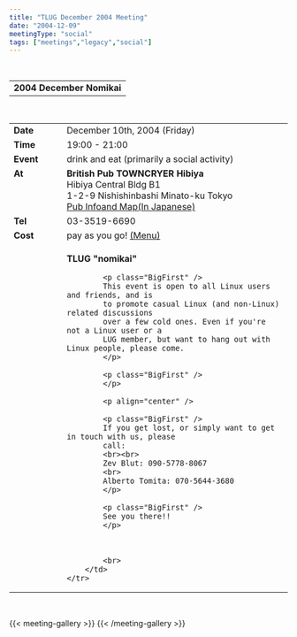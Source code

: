 ```yaml
---
title: "TLUG December 2004 Meeting"
date: "2004-12-09"
meetingType: "social"
tags: ["meetings","legacy","social"]
---
```


<br>

<table border="0" cellpadding="3" cellspacing="1" width="70%" /><tr>
		<td /><b>2004 December Nomikai</b></td></tr>
</table><br>

<table border="0" width="70%" cellpadding="1" cellspacing="1" />
	<tr />
		<td width="80" valign="top" /><b>Date</b></td>
		<td>December 10th, 2004 (Friday)<br></td>
	</tr>
	<tr />
		<td width="80" valign="top" /><b>Time</b></td>
		<td>19:00 - 21:00<br></td>
	</tr>
	<tr />
		<td width="80" valign="top" /><b>Event</b></td>
		<td>drink and eat (primarily a social activity)<br></td>
	</tr>
	<tr />
		<td width="80" valign="top" /><b>At</b></td>
		<td>
			<b>British Pub TOWNCRYER Hibiya</b><br>
       		Hibiya Central Bldg B1<br> 
				   1-2-9 Nishishinbashi Minato-ku Tokyo<br>
			<a href="http://www.towncryer.jp/TChibiya.html">Pub Infoand Map(In Japanese)</a>
	   </td>
	</tr>
	<tr />
		<td width="80" valign="top" /><b>Tel</b></td>
		<td>03-3519-6690</td>
	</tr>
	<tr />
		<td width="80" valign="top" /><b>Cost</b></td>
		<td>pay as you go!
		<a href="http://www.towncryer.jp/TCmenu.html">(Menu)</a>
		</td>
	</tr>
	<tr />
		<td width="80" valign="top" />&nbsp;</td>
		<td>
			<p>
			<b>TLUG "nomikai"</b>
			</p>

			<p class="BigFirst" />
			This event is open to all Linux users and friends, and is
			to promote casual Linux (and non-Linux) related discussions
			over a few cold ones. Even if you're not a Linux user or a
			LUG member, but want to hang out with Linux people, please come.
			</p>

			<p class="BigFirst" />
			</p>
			
			<p align="center" />

			<p class="BigFirst" />
			If you get lost, or simply want to get in touch with us, please
			call:
			<br><br>
			Zev Blut: 090-5778-8067
			<br>
			Alberto Tomita: 070-5644-3680
			</p>

			<p class="BigFirst" />
			See you there!!
			</p>

			

			<br>
		</td>
	</tr>


</table>
<br>

{{< meeting-gallery >}}
{{< /meeting-gallery >}}

